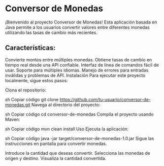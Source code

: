 <h1>Conversor de Monedas</h1>
<p>
  ¡Bienvenido al proyecto Conversor de Monedas! Esta aplicación basada en Java permite a los usuarios convertir valores entre diferentes monedas utilizando las tasas de cambio más recientes.
  <h2>Características:</h2>
  Convierte montos entre múltiples monedas.
  Obtiene tasas de cambio en tiempo real desde una API confiable.
  Interfaz de línea de comandos fácil de usar.
  Soporte para múltiples idiomas.
  Manejo de errores para entradas inválidas y problemas de API.
  Instalación
  Para ejecutar este proyecto localmente, sigue estos pasos:
  
  Clona el repositorio:
  
  sh
  Copiar código
  git clone https://github.com/tu-usuario/conversor-de-monedas.git
  Navega al directorio del proyecto:
  
  sh
  Copiar código
  cd conversor-de-monedas
  Compila el proyecto usando Maven:
  
  sh
  Copiar código
  mvn clean install
  Uso
  Ejecuta la aplicación:
  
  sh
  Copiar código
  java -jar target/conversor-de-monedas-1.0.jar
  Sigue las instrucciones en pantalla para convertir monedas.
  
  Introduce la cantidad que deseas convertir.
  Selecciona las monedas de origen y destino.
  Visualiza la cantidad convertida.
  </p>
